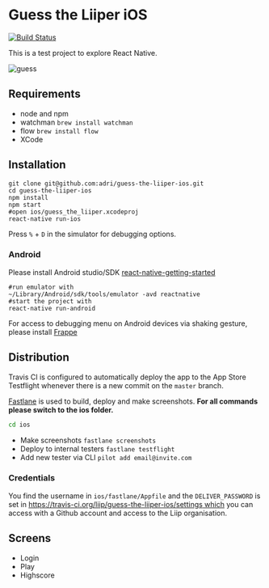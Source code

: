 # Guess the Liiper iOS
[![Build Status](https://travis-ci.org/liip/guess-the-liiper-ios.svg?branch=master)](https://travis-ci.org/liip/guess-the-liiper-ios)

This is a test project to explore React Native.


![guess](https://cloud.githubusercontent.com/assets/133832/8000133/fb6074be-0b56-11e5-994d-60a61ce2147f.gif)

## Requirements

 * node and npm
 * watchman `brew install watchman`
 * flow `brew install flow`
 * XCode

## Installation

```
git clone git@github.com:adri/guess-the-liiper-ios.git
cd guess-the-liiper-ios
npm install
npm start
#open ios/guess_the_liiper.xcodeproj
react-native run-ios
```

Press `%` + `D` in the simulator for debugging options.

### Android

Please install Android studio/SDK
[react-native-getting-started](https://facebook.github.io/react-native/docs/getting-started.html)

```
#run emulator with
~/Library/Android/sdk/tools/emulator -avd reactnative
#start the project with
react-native run-android
```

For access to debugging menu on Android devices via shaking gesture, 
please install [Frappe](https://github.com/niftylettuce/frappe)


## Distribution

Travis CI is configured to automatically deploy the app to the
App Store Testflight whenever there is a new commit on the `master` branch.

[Fastlane](https://github.com/KrauseFx/fastlane) is used to build,
deploy and make screenshots. **For all commands please switch to the ios folder.**

```bash
cd ios
```

 * Make screenshots `fastlane screenshots`
 * Deploy to internal testers `fastlane testflight`
 * Add new tester via CLI `pilot add email@invite.com`

### Credentials

You find the username in `ios/fastlane/Appfile` and the `DELIVER_PASSWORD`
is set in [https://travis-ci.org/liip/guess-the-liiper-ios/settings which]()
you can access with a Github account and access to the Liip organisation.

## Screens

 * Login
 * Play
 * Highscore




